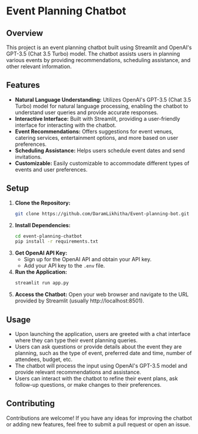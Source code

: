 # Event Planning Chatbot

## Overview
This project is an event planning chatbot built using Streamlit and OpenAI's GPT-3.5 (Chat 3.5 Turbo) model. The chatbot assists users in planning various events by providing recommendations, scheduling assistance, and other relevant information.

## Features
- **Natural Language Understanding:** Utilizes OpenAI's GPT-3.5 (Chat 3.5 Turbo) model for natural language processing, enabling the chatbot to understand user queries and provide accurate responses.
- **Interactive Interface:** Built with Streamlit, providing a user-friendly interface for interacting with the chatbot.
- **Event Recommendations:** Offers suggestions for event venues, catering services, entertainment options, and more based on user preferences.
- **Scheduling Assistance:** Helps users schedule event dates and send invitations.
- **Customizable:** Easily customizable to accommodate different types of events and user preferences.

## Setup
1. **Clone the Repository:**
    ```bash
    git clone https://github.com/DaramLikhitha/Event-planning-bot.git
    ```
2. **Install Dependencies:**
    ```bash
    cd event-planning-chatbot
    pip install -r requirements.txt
    ```
3. **Get OpenAI API Key:**
    - Sign up for the OpenAI API and obtain your API key.
    - Add your API key to the `.env` file.
4. **Run the Application:**
    ```bash
    streamlit run app.py
    ```
5. **Access the Chatbot:**
    Open your web browser and navigate to the URL provided by Streamlit (usually http://localhost:8501).

## Usage
- Upon launching the application, users are greeted with a chat interface where they can type their event planning queries.
- Users can ask questions or provide details about the event they are planning, such as the type of event, preferred date and time, number of attendees, budget, etc.
- The chatbot will process the input using OpenAI's GPT-3.5 model and provide relevant recommendations and assistance.
- Users can interact with the chatbot to refine their event plans, ask follow-up questions, or make changes to their preferences.

## Contributing
Contributions are welcome! If you have any ideas for improving the chatbot or adding new features, feel free to submit a pull request or open an issue.
